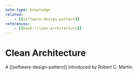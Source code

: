 ```yaml
---
note-type: knowledge
related:
    - [[software-design-pattern]]
references:
    - [[book::clean-architecture]]
---
```


# Clean Architecture

A [[software-design-pattern]] introduced by Robert C. Martin.
